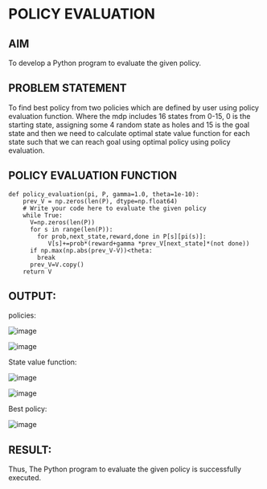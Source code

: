 # POLICY EVALUATION

## AIM
To develop a Python program to evaluate the given policy.

## PROBLEM STATEMENT
To find best policy from two policies which are defined by user using policy evaluation function. Where the mdp includes 16 states from 0-15, 0 is the starting state, assigning some 4 random state as holes and 15 is the goal state and then we need to calculate optimal state value function for each state such that we can reach goal using optimal policy using policy evaluation.

## POLICY EVALUATION FUNCTION
```
def policy_evaluation(pi, P, gamma=1.0, theta=1e-10):
    prev_V = np.zeros(len(P), dtype=np.float64)
    # Write your code here to evaluate the given policy
    while True:
      V=np.zeros(len(P))
      for s in range(len(P)):
        for prob,next_state,reward,done in P[s][pi(s)]:
           V[s]+=prob*(reward+gamma *prev_V[next_state]*(not done))
      if np.max(np.abs(prev_V-V))<theta:
        break
      prev_V=V.copy()
    return V
```

## OUTPUT:

policies:

![image](https://github.com/user-attachments/assets/61ae9430-cf04-4758-a193-dad766d1cc8e)

![image](https://github.com/user-attachments/assets/3cf4a642-8529-4850-af9e-ac2d22e7cfc7)


State value function:

![image](https://github.com/user-attachments/assets/4d659b2f-253b-4a62-a4ab-d24b6ca51199)

![image](https://github.com/user-attachments/assets/f880a62c-9507-4cfa-9307-c2ba0b57bcd2)



Best policy:

![image](https://github.com/user-attachments/assets/e4b85453-92d2-411d-8728-6b849002373a)

## RESULT:

Thus, The Python program to evaluate the given policy is successfully executed.
